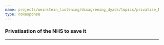 ```yaml
---
name: projects/weinstein_listening/disagreeing_dyads/topics/privatise_NHS_discussion_discussion.md
type: noResponse
---
```


### Privatisation of the NHS to save it

---
